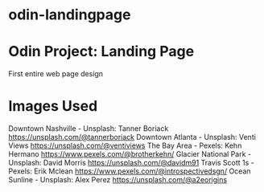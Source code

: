 # odin-landingpage

# Odin Project: Landing Page
First entire web page design


# Images Used
Downtown Nashville
    - Unsplash: Tanner Boriack https://unsplash.com/@tannerboriack
Downtown Atlanta
    - Unsplash: Venti Views https://unsplash.com/@ventiviews
The Bay Area
    - Pexels: Kehn Hermano https://www.pexels.com/@brotherkehn/
Glacier National Park
    - Unsplash: David Morris https://unsplash.com/@davidm91
Travis Scott 1s
    - Pexels: Erik Mclean https://www.pexels.com/@introspectivedsgn/
Ocean Sunline
    - Unsplash: Alex Perez https://unsplash.com/@a2eorigins